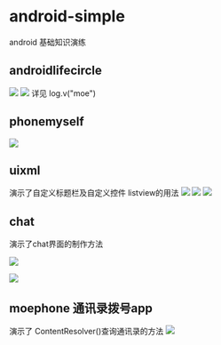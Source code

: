 # android-simple
android 基础知识演练

## androidlifecircle
![](/Image/1.jpg)
![](/Image/2.jpg)
详见 log.v("moe")

## phonemyself
![](/Image/3.jpg)

## uixml
演示了自定义标题栏及自定义控件
listview的用法
![](/Image/4.jpg)
![](/Image/5.jpg)
![](/Image/6.jpg)

## chat
演示了chat界面的制作方法

![](/Image/7.jpg)

![](/Image/8.jpg)

## moephone 通讯录拨号app

演示了 ContentResolver()查询通讯录的方法
![](/Image/moephone.gif)

